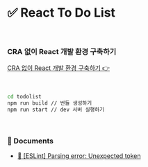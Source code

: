 # ✅ React To Do List

<br>

### CRA 없이 React 개발 환경 구축하기

[CRA 없이 React 개발 환경 구축하기 👉](https://github.com/mireyhgnay/react-roadmap/blob/main/01_React/Docs/01.%20CRA%20%EC%97%86%EC%9D%B4%20React%20Project%20%EC%85%8B%ED%8C%85%ED%95%98%EA%B8%B0.md)

<br>

```bash
cd todolist
npm run build // 번들 생성하기
npm run start // dev 서버 실행하기
```

<br>

### 📁 Documents

- [🚨 [ESLint] Parsing error: Unexpected token]()
